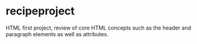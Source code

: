 # recipeproject

HTML first project, review of core HTML concepts such as the header and paragraph elements as well as attributes.